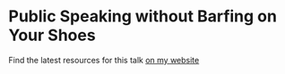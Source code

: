 # Public Speaking without Barfing on Your Shoes

Find the latest resources for this talk [on my website](https://reverentgeek.com/public-speaking-without-barfing/)